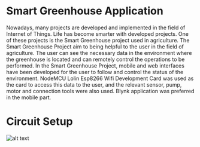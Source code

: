 # Smart Greenhouse Application
Nowadays, many projects are developed and implemented in the field of Internet of Things. Life has become smarter with developed projects. One of these projects is the Smart Greenhouse project used in agriculture. The Smart Greenhouse Project aim to being helpful to the user in the field of agriculture. The user can see the necessary data in the environment where the greenhouse is located and can remotely control the operations to be performed. In the Smart Greenhouse Project, mobile and web interfaces have been developed for the user to follow and control the status of the environment. NodeMCU Lolin Esp8266 Wifi Development Card was used as the card to access this data to the user, and the relevant sensor, pump, motor and connection tools were also used. Blynk application was preferred in the mobile part.

# Circuit Setup

![alt text](https://lh3.googleusercontent.com/proxy/eiiacvk9ImUsBcIBydCm7i4yIzXPPPG-PkfiMWXvSqPkifjk2GWrZqMZt8SRhbMkpKhPaoEcQMjxiDRZs7r7O2T5kUt8dn6tI4o0wD2EGCswFgSl03RIaLX0_Tk35880qZwNihIYJStNNHhhnpYSgwH9TkENNr-EatW51aBH)
